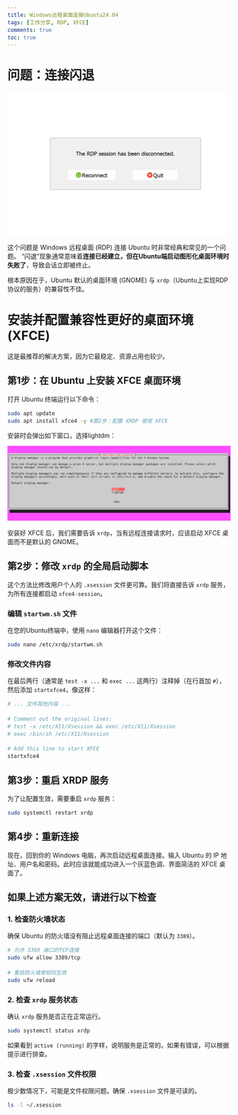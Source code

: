 ```yaml
---
title: Windows远程桌面连接Ubuntu24.04
tags: [工作分享, RDP, XFCE]
comments: true
toc: true
---
```


# 问题：连接闪退

![](pic/2025-10-09-22-49-03-image.png)

这个问题是 Windows 远程桌面 (RDP) 连接 Ubuntu 时非常经典和常见的一个问题。 “闪退”现象通常意味着**连接已经建立，但在Ubuntu端启动图形化桌面环境时失败了**，导致会话立即被终止。

根本原因在于，Ubuntu 默认的桌面环境 (GNOME) 与 `xrdp`（Ubuntu上实现RDP协议的服务）的兼容性不佳。

# 安装并配置兼容性更好的桌面环境 (XFCE)

这是最推荐的解决方案，因为它最稳定、资源占用也较少。

## 第1步：在 Ubuntu 上安装 XFCE 桌面环境

打开 Ubuntu 终端运行以下命令：

```bash
sudo apt update
sudo apt install xfce4 -y #第2步：配置 XRDP 使用 XFCE
```

安装时会弹出如下窗口，选择lightdm：

![](pic/2025-10-09-22-54-46-image.png)

安装好 XFCE 后，我们需要告诉 `xrdp`，当有远程连接请求时，应该启动 XFCE 桌面而不是默认的 GNOME。

## 第2步：修改 `xrdp` 的全局启动脚本

这个方法比修改用户个人的 `.xsession` 文件更可靠。我们将直接告诉 `xrdp` 服务，为所有连接都启动 `xfce4-session`。

### 编辑 `startwm.sh` 文件

在您的Ubuntu终端中，使用 `nano` 编辑器打开这个文件：

```bash
sudo nano /etc/xrdp/startwm.sh
```

### 修改文件内容

在最后两行（通常是 `test -x ...` 和 `exec ...` 这两行）注释掉（在行首加 `#`），然后添加 `startxfce4`，像这样：

```bash
# ... 文件其他内容 ...

# Comment out the original lines:
# test -x /etc/X11/Xsession && exec /etc/X11/Xsession
# exec /bin/sh /etc/X11/Xsession

# Add this line to start XFCE
startxfce4
```

## 第3步：重启 XRDP 服务

为了让配置生效，需要重启 `xrdp` 服务：

```bash
sudo systemctl restart xrdp
```

## 第4步：重新连接

现在，回到你的 Windows 电脑，再次启动远程桌面连接。输入 Ubuntu 的 IP 地址、用户名和密码。此时应该就能成功进入一个灰蓝色调、界面简洁的 XFCE 桌面了。

## 如果上述方案无效，请进行以下检查

### 1. 检查防火墙状态

确保 Ubuntu 的防火墙没有阻止远程桌面连接的端口（默认为 `3389`）。

```bash
# 允许 3389 端口的TCP连接
sudo ufw allow 3389/tcp

# 重启防火墙使规则生效
sudo ufw reload
```

### 2. 检查 `xrdp` 服务状态

确认 `xrdp` 服务是否正在正常运行。

```bash
sudo systemctl status xrdp
```

如果看到 `active (running)` 的字样，说明服务是正常的。如果有错误，可以根据提示进行排查。

### 3. 检查 `.xsession` 文件权限

极少数情况下，可能是文件权限问题。确保 `.xsession` 文件是可读的。

```bash
ls -l ~/.xsession
```